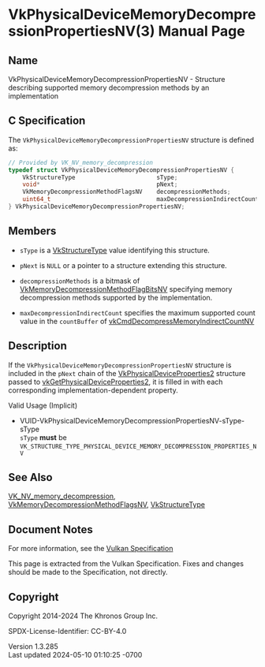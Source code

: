 # VkPhysicalDeviceMemoryDecompressionPropertiesNV(3) Manual Page

## Name

VkPhysicalDeviceMemoryDecompressionPropertiesNV - Structure describing
supported memory decompression methods by an implementation



## <a href="#_c_specification" class="anchor"></a>C Specification

The `VkPhysicalDeviceMemoryDecompressionPropertiesNV` structure is
defined as:

``` c
// Provided by VK_NV_memory_decompression
typedef struct VkPhysicalDeviceMemoryDecompressionPropertiesNV {
    VkStructureType                       sType;
    void*                                 pNext;
    VkMemoryDecompressionMethodFlagsNV    decompressionMethods;
    uint64_t                              maxDecompressionIndirectCount;
} VkPhysicalDeviceMemoryDecompressionPropertiesNV;
```

## <a href="#_members" class="anchor"></a>Members

- `sType` is a [VkStructureType](https://registry.khronos.org/vulkan/specs/1.3-extensions/man/html/VkStructureType.html) value identifying
  this structure.

- `pNext` is `NULL` or a pointer to a structure extending this
  structure.

- `decompressionMethods` is a bitmask of
  [VkMemoryDecompressionMethodFlagBitsNV](https://registry.khronos.org/vulkan/specs/1.3-extensions/man/html/VkMemoryDecompressionMethodFlagBitsNV.html)
  specifying memory decompression methods supported by the
  implementation.

- `maxDecompressionIndirectCount` specifies the maximum supported count
  value in the `countBuffer` of
  [vkCmdDecompressMemoryIndirectCountNV](https://registry.khronos.org/vulkan/specs/1.3-extensions/man/html/vkCmdDecompressMemoryIndirectCountNV.html)

## <a href="#_description" class="anchor"></a>Description

If the `VkPhysicalDeviceMemoryDecompressionPropertiesNV` structure is
included in the `pNext` chain of the
[VkPhysicalDeviceProperties2](https://registry.khronos.org/vulkan/specs/1.3-extensions/man/html/VkPhysicalDeviceProperties2.html)
structure passed to
[vkGetPhysicalDeviceProperties2](https://registry.khronos.org/vulkan/specs/1.3-extensions/man/html/vkGetPhysicalDeviceProperties2.html),
it is filled in with each corresponding implementation-dependent
property.

Valid Usage (Implicit)

- <a
  href="#VUID-VkPhysicalDeviceMemoryDecompressionPropertiesNV-sType-sType"
  id="VUID-VkPhysicalDeviceMemoryDecompressionPropertiesNV-sType-sType"></a>
  VUID-VkPhysicalDeviceMemoryDecompressionPropertiesNV-sType-sType  
  `sType` **must** be
  `VK_STRUCTURE_TYPE_PHYSICAL_DEVICE_MEMORY_DECOMPRESSION_PROPERTIES_NV`

## <a href="#_see_also" class="anchor"></a>See Also

[VK_NV_memory_decompression](https://registry.khronos.org/vulkan/specs/1.3-extensions/man/html/VK_NV_memory_decompression.html),
[VkMemoryDecompressionMethodFlagsNV](https://registry.khronos.org/vulkan/specs/1.3-extensions/man/html/VkMemoryDecompressionMethodFlagsNV.html),
[VkStructureType](https://registry.khronos.org/vulkan/specs/1.3-extensions/man/html/VkStructureType.html)

## <a href="#_document_notes" class="anchor"></a>Document Notes

For more information, see the <a
href="https://registry.khronos.org/vulkan/specs/1.3-extensions/html/vkspec.html#VkPhysicalDeviceMemoryDecompressionPropertiesNV"
target="_blank" rel="noopener">Vulkan Specification</a>

This page is extracted from the Vulkan Specification. Fixes and changes
should be made to the Specification, not directly.

## <a href="#_copyright" class="anchor"></a>Copyright

Copyright 2014-2024 The Khronos Group Inc.

SPDX-License-Identifier: CC-BY-4.0

Version 1.3.285  
Last updated 2024-05-10 01:10:25 -0700
